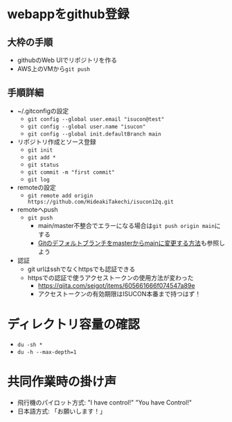 # webappをgithub登録
## 大枠の手順
- githubのWeb UIでリポジトリを作る
- AWS上のVMから`git push`

## 手順詳細
- ~/.gitconfigの設定
  - `git config --global user.email "isucon@test"`
  - `git config --global user.name "isucon"`
  - `git config --global init.defaultBranch main`
- リポジトリ作成とソース登録
  - `git init`
  - `git add *`
  - `git status`
  - `git commit -m "first commit"`
  - `git log`
- remoteの設定
  - `git remote add origin https://github.com/HideakiTakechi/isucon12q.git`
- remoteへpush
  - `git push`
    - main/master不整合でエラーになる場合は`git push origin main`にする
    - [Gitのデフォルトブランチをmasterからmainに変更する方法](https://qiita.com/fk_chang/items/a4839a595fef9a2c3724)も参照しよう
- 認証
  - git urlはsshでなくhttpsでも認証できる
  - httpsでの認証で使うアクセストークンの使用方法が変わった
    - https://qiita.com/seigot/items/605661666f074547a89e
    - アクセストークンの有効期限はISUCON本番まで持つはず！

# ディレクトリ容量の確認
- `du -sh *`
- `du -h --max-depth=1`

# 共同作業時の掛け声
- 飛行機のパイロット方式: "I have control!" "You have Control!"
- 日本語方式: 「お願いします！」

